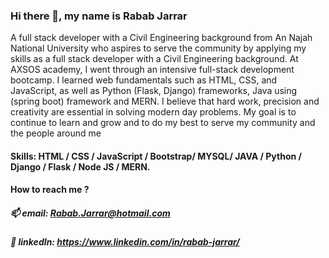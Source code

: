 
### Hi there 👋, my name is Rabab Jarrar

A full stack developer with a Civil Engineering background from An Najah National University who aspires to serve the community by applying my skills 
as a full stack developer with a Civil Engineering background.
At AXSOS academy, I went through an intensive full-stack development bootcamp. 
I learned web fundamentals such as HTML, CSS, and JavaScript, as well as Python (Flask, Django) frameworks, Java using (spring boot) framework and MERN.
I believe that hard work, precision and creativity are essential in solving modern day problems. 
My goal is to continue to learn and grow and to do my best to serve my community and the people around me
#### Skills: HTML / CSS / JavaScript / Bootstrap/ MYSQL/ JAVA / Python / Django / Flask / Node JS / MERN.
 
#### How to reach me ? 
#####	📫 email: Rabab.Jarrar@hotmail.com
#####	🌱 linkedIn: https://www.linkedin.com/in/rabab-jarrar/



